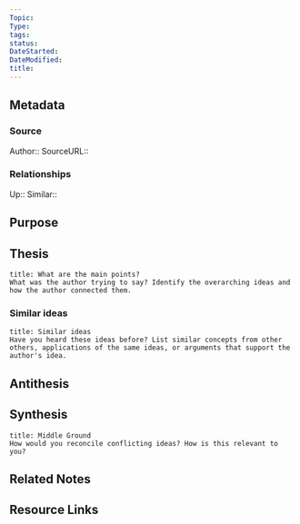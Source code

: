 ```yaml
---
Topic: 
Type: 
tags: 
status: 
DateStarted: 
DateModified: 
title: 
---
```

## Metadata
### Source
Author:: 
SourceURL:: 
### Relationships 
Up:: 
Similar:: 
## Purpose

## Thesis
```ad-tip
title: What are the main points?
What was the author trying to say? Identify the overarching ideas and how the author connected them.
```

### Similar ideas
```ad-question
title: Similar ideas
Have you heard these ideas before? List similar concepts from other others, applications of the same ideas, or arguments that support the author's idea.

```


## Antithesis


## Synthesis
```ad-question
title: Middle Ground
How would you reconcile conflicting ideas? How is this relevant to you? 

```


## Related Notes


## Resource Links